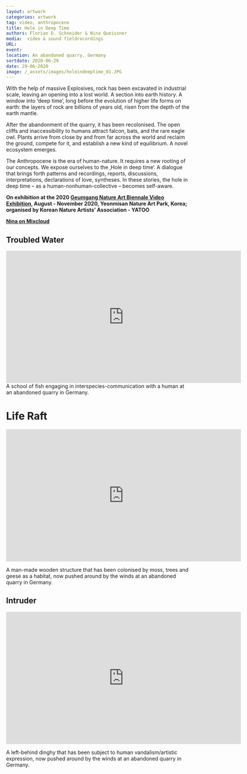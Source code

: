 ```yaml
---
layout: artwork
categories: artwork
tag: video, anthropocene
title: Hole in Deep Time
authors: Florian D. Schneider & Nina Queissner
media:  video & sound fieldrecordings
URL:
event:
location: An abandoned quarry, Germany
sortdate: 2020-06-29
date: 29-06-2020
image: /_assets/images/holeindeeptime_01.JPG
---
```

With the help of massive Explosives, rock has been excavated in industrial scale, leaving an opening into a lost world. A section into earth history. A window into ‘deep time’, long before the evolution of higher life forms on earth: the layers of rock are billions of years old, risen from the depth of the earth mantle.

After the abandonment of the quarry, it has been recolonised. The open cliffs and inaccessibility to humans attract falcon, bats, and the rare eagle owl. Plants arrive from close by and from far across the world and reclaim the ground, compete for it, and establish a new kind of equilibrium. A novel ecosystem emerges.

The Anthropocene is the era of human-nature. It requires a new rooting of our concepts. We expose ourselves to the ‚Hole in deep time‘.
A dialogue that brings forth patterns and recordings, reports, discussions, interpretations, declarations of love, syntheses. In these stories, the hole in deep time – as a human-nonhuman-collective – becomes self-aware.


**On exhibition at the 2020 [Geumgang Nature Art Biennale Video Exhibition](http://www.natureartbiennale.org/), August - November 2020, Yeonmisan Nature Art Park, Korea;
organised by Korean Nature Artists’ Association - YATOO**

**[Nina on Mixcloud](https://www.mixcloud.com/NinaQueissner/)**

## Troubled Water

<iframe src="https://player.vimeo.com/video/464102312" width="640" height="360" frameborder="0" allow="autoplay; fullscreen; picture-in-picture" allowfullscreen></iframe>
A school of fish engaging in interspecies-communication with a human at an abandoned quarry in Germany.  

# Life Raft

<iframe src="https://player.vimeo.com/video/462310449" width="640" height="360" frameborder="0" allow="autoplay; fullscreen; picture-in-picture" allowfullscreen></iframe>

A man-made wooden structure that has been colonised by moss, trees and geese as a habitat, now pushed around by the winds at an abandoned quarry in Germany.

## Intruder

<iframe src="https://player.vimeo.com/video/462310071" width="640" height="360" frameborder="0" allow="autoplay; fullscreen; picture-in-picture" allowfullscreen></iframe>

A left-behind dinghy that has been subject to human vandalism/artistic expression, now pushed around by the winds  at an abandoned quarry in Germany.
